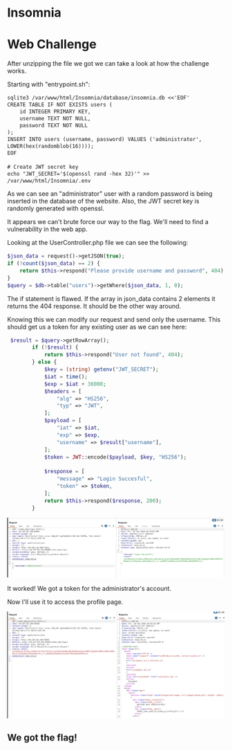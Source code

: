 # Insomnia
# Web Challenge

After unzipping the file we got we can take a look at how the challenge works.

Starting with "entrypoint.sh":

```
sqlite3 /var/www/html/Insomnia/database/insomnia.db <<'EOF'
CREATE TABLE IF NOT EXISTS users (
    id INTEGER PRIMARY KEY,
    username TEXT NOT NULL,
    password TEXT NOT NULL
);
INSERT INTO users (username, password) VALUES ('administrator', LOWER(hex(randomblob(16))));
EOF

# Create JWT secret key
echo "JWT_SECRET='$(openssl rand -hex 32)'" >> /var/www/html/Insomnia/.env
```

As we can see an "administrator" user with a random password is being inserted in the database of the website. Also, the JWT secret key is randomly generated with openssl. 

It appears we can't brute force our way to the flag. We'll need to find a vulnerability in the web app.

Looking at the UserController.php file we can see the following:

```php
$json_data = request()->getJSON(true);
if (!count($json_data) == 2) {
    return $this->respond("Please provide username and password", 404);
}
$query = $db->table("users")->getWhere($json_data, 1, 0);
```

The if statement is flawed. If the array in json_data contains 2 elements it returns the 404 response. It should be the other way around.

Knowing this we can modify our request and send only the username. This should get us a token for any existing user as we can see here:

```php
 $result = $query->getRowArray();
        if (!$result) {
            return $this->respond("User not found", 404);
        } else {
            $key = (string) getenv("JWT_SECRET");
            $iat = time();
            $exp = $iat + 36000;
            $headers = [
                "alg" => "HS256",
                "typ" => "JWT",
            ];
            $payload = [
                "iat" => $iat,
                "exp" => $exp,
                "username" => $result["username"],
            ];
            $token = JWT::encode($payload, $key, "HS256");

            $response = [
                "message" => "Login Succesful",
                "token" => $token,
            ];
            return $this->respond($response, 200);
        }
```

![req](img1.png)

It worked! We got a token for the administrator's account.

Now I'll use it to access the profile page.

![freq](img2.png)

## We got the flag!